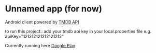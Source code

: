 # Unnamed app (for now)
Android client powered by [TMDB API ](https://www.themoviedb.org/)

to run this project:: add your tmdb api key in your local.properties file 
e.g. apiKey="121212121212121212"

Currently running here [Google Play](https://play.google.com/store/apps/details?id=zw.co.nm.moviedb)
